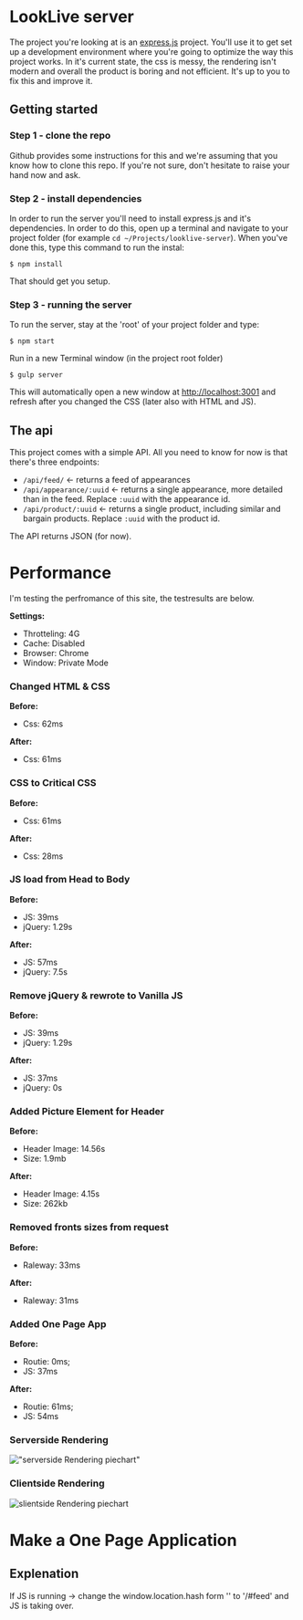 # LookLive server

The project you're looking at is an [express.js](http://expressjs.com) project. You'll use it to get set up a development environment where you're
going to optimize the way this project works. In it's current state, the css is messy, the rendering isn't modern and
overall the product is boring and not efficient. It's up to you to fix this and improve it.

## Getting started

### Step 1 - clone the repo
Github provides some instructions for this and we're assuming that you know how to clone this repo. If you're not sure,
don't hesitate to raise your hand now and ask.

### Step 2 - install dependencies
In order to run the server you'll need to install express.js and it's dependencies. In order to do this, open up a 
terminal and navigate to your project folder (for example `cd ~/Projects/looklive-server`). When you've done this, type
this command to run the instal:

```
$ npm install
```

That should get you setup.

### Step 3 - running the server
To run the server, stay at the 'root' of your project folder and type:

```
$ npm start
```
Run in a new Terminal window (in the project root folder)

```
$ gulp server
```

This will automatically open a new window at [http://localhost:3001](http://localhost:3001) and refresh after you changed the CSS (later also with HTML and JS).

## The api

This project comes with a simple API. All you need to know for now is that there's three endpoints:

* `/api/feed/` <- returns a feed of appearances
* `/api/appearance/:uuid` <- returns a single appearance, more detailed than in the feed. Replace `:uuid` with the 
appearance id.
* `/api/product/:uuid` <- returns a single product, including similar and bargain products. Replace `:uuid` with the 
product id.

The API returns JSON (for now).



# Performance
I'm testing the perfromance of this site, the testresults are below.

**Settings:**
* Throtteling: 4G
* Cache: Disabled
* Browser: Chrome
* Window: Private Mode

### Changed HTML & CSS
**Before:**
* Css: 62ms

**After:**
* Css: 61ms

### CSS to Critical CSS
**Before:**
* Css: 61ms

**After:**
* Css: 28ms

### JS load from Head to Body
**Before:**
* JS: 39ms
* jQuery: 1.29s

**After:**
* JS: 57ms
* jQuery: 7.5s

### Remove jQuery & rewrote to Vanilla JS
**Before:**
* JS: 39ms
* jQuery: 1.29s

**After:**
* JS: 37ms
* jQuery: 0s

### Added Picture Element for Header
**Before:**
* Header Image: 14.56s
* Size: 1.9mb

**After:**
* Header Image: 4.15s
* Size: 262kb

### Removed fronts sizes from request
**Before:**
* Raleway: 33ms

**After:**
* Raleway: 31ms

### Added One Page App
**Before:**
* Routie: 0ms;
* JS: 37ms

**After:**
* Routie: 61ms;
* JS: 54ms

### Serverside Rendering
!["serverside Rendering piechart"](https://github.com/MartijnNieuwenhuizen/looklive-server/blob/student/martijn/public/images/serverside.png "serverside Rendering piechart")

### Clientside Rendering
![slientside Rendering piechart](https://github.com/MartijnNieuwenhuizen/looklive-server/blob/student/martijn/public/images/clientside.png "slientside Rendering piechart")

# Make a One Page Application
## Explenation
If JS is running -> change the window.location.hash form '' to '/#feed' and JS is taking over.